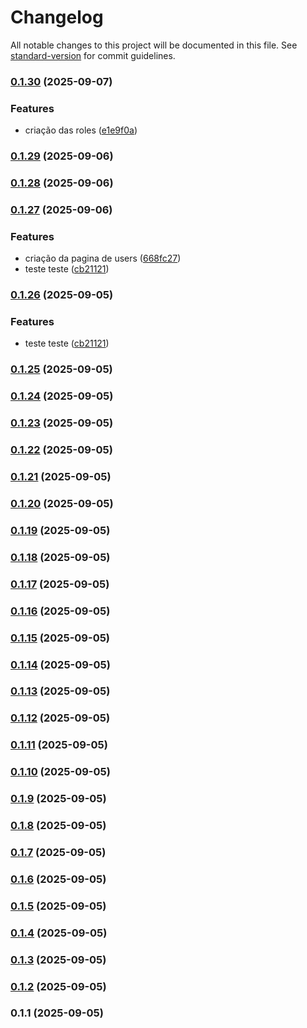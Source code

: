 # Changelog

All notable changes to this project will be documented in this file. See [standard-version](https://github.com/conventional-changelog/standard-version) for commit guidelines.

### [0.1.30](https://github.com/paulorogeriopb/template-admin-reactjs/compare/v0.1.29...v0.1.30) (2025-09-07)


### Features

* criação das roles ([e1e9f0a](https://github.com/paulorogeriopb/template-admin-reactjs/commit/e1e9f0a50400dbca68c4ea865c9e833be59db0f8))

### [0.1.29](https://github.com/paulorogeriopb/template-admin-reactjs/compare/v0.1.28...v0.1.29) (2025-09-06)

### [0.1.28](https://github.com/paulorogeriopb/template-admin-reactjs/compare/v0.1.27...v0.1.28) (2025-09-06)

### [0.1.27](https://github.com/paulorogeriopb/template-admin-reactjs/compare/v0.1.1...v0.1.27) (2025-09-06)


### Features

* criação da pagina de users ([668fc27](https://github.com/paulorogeriopb/template-admin-reactjs/commit/668fc270d035c73c4888d90952d1bba373cc4842))
* teste teste ([cb21121](https://github.com/paulorogeriopb/template-admin-reactjs/commit/cb211215a2494693adc6ef568a0ec082e262b086))

### [0.1.26](https://github.com/paulorogeriopb/template-admin-reactjs/compare/v0.1.25...v0.1.26) (2025-09-05)


### Features

* teste teste ([cb21121](https://github.com/paulorogeriopb/template-admin-reactjs/commit/cb211215a2494693adc6ef568a0ec082e262b086))

### [0.1.25](https://github.com/paulorogeriopb/template-admin-reactjs/compare/v0.1.24...v0.1.25) (2025-09-05)

### [0.1.24](https://github.com/paulorogeriopb/template-admin-reactjs/compare/v0.1.23...v0.1.24) (2025-09-05)

### [0.1.23](https://github.com/paulorogeriopb/template-admin-reactjs/compare/v0.1.22...v0.1.23) (2025-09-05)

### [0.1.22](https://github.com/paulorogeriopb/template-admin-reactjs/compare/v0.1.21...v0.1.22) (2025-09-05)

### [0.1.21](https://github.com/paulorogeriopb/template-admin-reactjs/compare/v0.1.20...v0.1.21) (2025-09-05)

### [0.1.20](https://github.com/paulorogeriopb/template-admin-reactjs/compare/v0.1.19...v0.1.20) (2025-09-05)

### [0.1.19](https://github.com/paulorogeriopb/template-admin-reactjs/compare/v0.1.18...v0.1.19) (2025-09-05)

### [0.1.18](https://github.com/paulorogeriopb/template-admin-reactjs/compare/v0.1.17...v0.1.18) (2025-09-05)

### [0.1.17](https://github.com/paulorogeriopb/template-admin-reactjs/compare/v0.1.16...v0.1.17) (2025-09-05)

### [0.1.16](https://github.com/paulorogeriopb/template-admin-reactjs/compare/v0.1.14...v0.1.16) (2025-09-05)

### [0.1.15](https://github.com/paulorogeriopb/template-admin-reactjs/compare/v0.1.14...v0.1.15) (2025-09-05)

### [0.1.14](https://github.com/paulorogeriopb/template-admin-reactjs/compare/v0.1.11...v0.1.14) (2025-09-05)

### [0.1.13](https://github.com/paulorogeriopb/template-admin-reactjs/compare/v0.1.11...v0.1.13) (2025-09-05)

### [0.1.12](https://github.com/paulorogeriopb/template-admin-reactjs/compare/v0.1.11...v0.1.12) (2025-09-05)

### [0.1.11](https://github.com/paulorogeriopb/template-admin-reactjs/compare/v0.1.10...v0.1.11) (2025-09-05)

### [0.1.10](https://github.com/paulorogeriopb/template-admin-reactjs/compare/v0.1.9...v0.1.10) (2025-09-05)

### [0.1.9](https://github.com/paulorogeriopb/template-admin-reactjs/compare/v0.1.8...v0.1.9) (2025-09-05)

### [0.1.8](https://github.com/paulorogeriopb/template-admin-reactjs/compare/v0.1.7...v0.1.8) (2025-09-05)

### [0.1.7](https://github.com/paulorogeriopb/template-admin-reactjs/compare/v0.1.6...v0.1.7) (2025-09-05)

### [0.1.6](https://github.com/paulorogeriopb/template-admin-reactjs/compare/v0.1.5...v0.1.6) (2025-09-05)

### [0.1.5](https://github.com/paulorogeriopb/template-admin-reactjs/compare/v0.1.4...v0.1.5) (2025-09-05)

### [0.1.4](https://github.com/paulorogeriopb/template-admin-reactjs/compare/v0.1.3...v0.1.4) (2025-09-05)

### [0.1.3](https://github.com/paulorogeriopb/template-admin-reactjs/compare/v0.1.2...v0.1.3) (2025-09-05)

### [0.1.2](https://github.com/paulorogeriopb/template-admin-reactjs/compare/v0.1.1...v0.1.2) (2025-09-05)

### 0.1.1 (2025-09-05)
